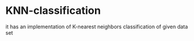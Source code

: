 # KNN-classification
it has an implementation of K-nearest neighbors classification of given data set
